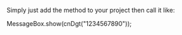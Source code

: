 Simply just add the method to your project then call it like:

MessageBox.show(cnDgt("1234567890"));
